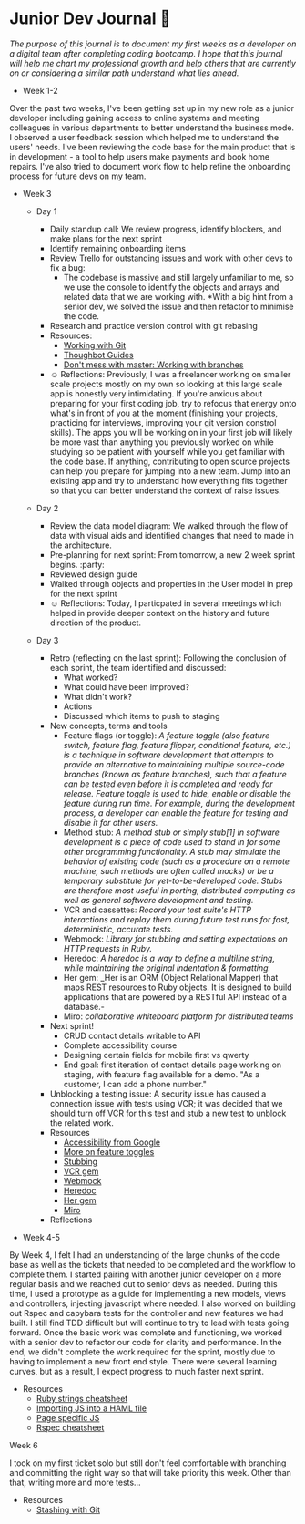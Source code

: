 # Junior Dev Journal :notebook: 

_The purpose of this journal is to document my first weeks as a developer on a digital team after 
completing coding bootcamp. I hope that this journal will help me chart my professional growth and help others that are currently on or considering a similar path understand what lies ahead._

* Week 1-2

Over the past two weeks, I've been getting set up in my new role as a junior developer 
including gaining access to online systems and meeting colleagues in various departments 
to better understand the business mode. I observed a user feedback session which 
helped me to understand the users' needs. I've been reviewing the code base for the main product 
that is in development - a tool to help users make payments and book home repairs. I've also 
tried to document work flow to help refine the onboarding process for future devs on my team. 

* Week 3

    * Day 1
        * Daily standup call: We review progress, identify blockers, and make plans for the next sprint
        * Identify remaining onboarding items
        * Review Trello for outstanding issues and work with other devs to fix a bug: 
            * The codebase is massive and still largely unfamiliar to me, so we use the console to identify 
            the objects and arrays and related data that we are working with. 
            *With a big hint from a senior dev, we solved the issue and then refactor to minimise the code. 
        * Research and practice version control with git rebasing
        * Resources: 
            * [Working with Git](https://medium.com/@grazibonizi/the-best-branching-model-to-work-with-git-4008a8098e6a)
            * [Thoughbot Guides](https://github.com/thoughtbot/guides)
            * [Don't mess with master: Working with branches](https://thenewstack.io/dont-mess-with-the-master-working-with-branches-in-git-and-github/)
        * :relaxed: Reflections: Previously, I was a freelancer working on smaller scale projects mostly on my own so looking at this large scale app is honestly very intimidating. If you're anxious about preparing for your first coding job, try to refocus that energy onto what's in front of you at the moment (finishing your projects, practicing for interviews, improving your git version constrol skills). The apps you will be working on in your first job will likely be more vast than anything you previously worked on while studying so be patient with yourself while you get familiar with the code base. If anything, contributing to open source projects can help you prepare for jumping into a new team. Jump into an existing app and try to understand how everything fits together so that you can better understand the context of raise issues. 

   * Day 2
        * Review the data model diagram: We walked through the flow of data with visual aids and identified changes that need to made in the architecture. 
        * Pre-planning for next sprint: From tomorrow, a new 2 week sprint begins. :party: 
        * Reviewed design guide
        * Walked through objects and properties in the User model in prep for the next sprint
        * :relaxed: Reflections: Today, I particpated in several meetings which helped in provide deeper context on the history and future direction of the product. 

    * Day 3
        * Retro (reflecting on the last sprint): Following the conclusion of each sprint, the team 
        identified and discussed: 
            * What worked? 
            * What could have been improved? 
            * What didn't work? 
            * Actions
            * Discussed which items to push to staging
        * New concepts, terms and tools
            * Feature flags (or toggle): _A feature toggle (also feature switch, feature flag, feature flipper, conditional feature, etc.) is a technique in software development that attempts to provide an alternative to maintaining multiple source-code branches (known as feature branches), such that a feature can be tested even before it is completed and ready for release. Feature toggle is used to hide, enable or disable the feature during run time. For example, during the development process, a developer can enable the feature for testing and disable it for other users._
            * Method stub: _A method stub or simply stub[1] in software development is a piece of code used to stand in for some other programming functionality. A stub may simulate the behavior of existing code (such as a procedure on a remote machine, such methods are often called mocks) or be a temporary substitute for yet-to-be-developed code. Stubs are therefore most useful in porting, distributed computing as well as general software development and testing._
            * VCR and cassettes: _Record your test suite's HTTP interactions and replay them during future test runs for fast, deterministic, accurate tests._
            * Webmock: _Library for stubbing and setting expectations on HTTP requests in Ruby._
            * Heredoc: _A heredoc is a way to define a multiline string, while maintaining the original indentation & formatting._
            * Her gem: _Her is an ORM (Object Relational Mapper) that maps REST resources to Ruby objects. It is designed to build applications that are powered by a RESTful API instead of a database.-
            * Miro: _collaborative whiteboard platform for distributed teams_
        * Next sprint! 
            * CRUD contact details writable to API
            * Complete accessibility course
            * Designing certain fields for mobile first vs qwerty
            * End goal: first iteration of contact details page working on staging, 
            with feature flag available for a demo. "As a customer, I can add a phone number."
        * Unblocking a testing issue: A security issue has caused a connection issue with tests using VCR; it was decided that we should turn off VCR for this test and stub a new test to unblock the related work. 
        * Resources
            * [Accessibility from Google](https://classroom.udacity.com/courses/ud891)
            * [More on feature toggles](https://en.wikipedia.org/wiki/Feature_toggle)
            * [Stubbing](https://en.wikipedia.org/wiki/Method_stub)
            * [VCR gem](https://github.com/vcr/vcr)
            * [Webmock](https://github.com/bblimke/webmock)
            * [Heredoc](https://www.rubyguides.com/2018/11/ruby-heredoc/)
            * [Her gem](https://github.com/remi/her)
            * [Miro](www.miro.com/)
        * Reflections

* Week 4-5

By Week 4, I felt I had an understanding of the large chunks of the code base as well as the tickets that needed to be completed and the workflow to complete them. I started pairing with another junior developer on a more regular basis and we reached out to senior devs as needed. During this time, I used a prototype as a guide for implementing a new models, views and controllers, injecting javascript where needed. I also worked on building out Rspec and capybara tests for the controller and new features we had built. I still find TDD difficult but will continue to try to lead with tests going forward. Once the basic work was complete and functioning, we worked with a senior dev to refactor our code for clarity and performance. In the end, we didn't complete the work required for the sprint, mostly due to having to implement a new front end style. There were several learning curves, but as a result, I expect progress to much faster next sprint.  
* Resources
    * [Ruby strings cheatsheet](https://www.shortcutfoo.com/app/dojos/ruby-strings/cheatsheet)
    * [Importing JS into a HAML file](https://stackoverflow.com/questions/11455551/how-do-import-a-javascript-file-into-a-haml-view)
    * [Page specific JS](https://brandonhilkert.com/blog/page-specific-javascript-in-rails/)
    * [Rspec cheatsheet](https://devhints.io/rspec)

Week 6

I took on my first ticket solo but still don't feel comfortable with branching and committing the right way so that will take priority this week. Other than that, writing more and more tests...
* Resources
    * [Stashing with Git](https://stackoverflow.com/questions/19003009/how-to-recover-stashed-uncommitted-changes/19003191)

    